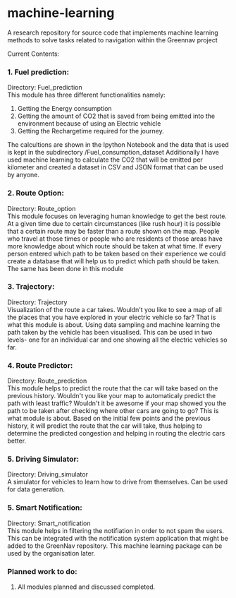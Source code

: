 # machine-learning
A research repository for source code that implements machine learning methods to solve tasks related to navigation within the Greennav project

Current Contents:
### 1. Fuel prediction:

Directory: Fuel_prediction <br>
This module has three different functionalities namely:

1. Getting the Energy consumption
2. Getting the amount of CO2 that is saved from being emitted into the environment 	because of using an Electric vehicle
3. Getting the Rechargetime required for the journey.

The calcultions are shown in the Ipython Notebook and the data that is used is kept in the subdirectory /Fuel_consumption_dataset
Additionally I have used machine learning to calculate the CO2 that will be emitted per kilometer and created a dataset in CSV and JSON format that can be used by anyone.


### 2. Route Option:

Directory: Route_option<br>
This module focuses on leveraging human knowledge to get the best route. At a  given time due to certain circumstances (like rush hour) it is possible that a certain route may be faster than a route shown on the map. People who travel at those times or people who are residents of those areas have more knowledge about which route should be taken at what time. If every person entered which path to be taken based on their experience we could create a database that will help us to predict which path should be taken. The same has been done in this module

### 3. Trajectory:

Directory: Trajectory<br>
Visualization of the route a car takes. Wouldn't you like to see a map of all the places that you have explored in your electric vehicle so far? That is what this module is about. Using data sampling and machine learning the path taken by the vehicle has been visualised. This can be used in two levels- one for an individual car and one showing all the electric vehicles so far. 

### 4. Route Predictor:

Directory: Route_prediction<br>
This module helps to predict the route that the car will take based on the previous history. Wouldn't you like your map to automaticaly predict the path with least traffic? Wouldn't it be awesome if your map showed you the path to be taken after checking where other cars are going to go? This is what module is about. Based on the initial few points and the previous history, it will predict the route that the car will take, thus helping to determine the predicted congestion and helping in routing the electric cars better.

### 5. Driving Simulator:

Directory: Driving_simulator<br>
A simulator for vehicles to learn how to drive from themselves. Can be used for data generation.

### 5. Smart Notification:

Directory: Smart_notification<br>
This module helps in filtering the notifiation in order to not spam the users. This can be integrated with the notification system application that might be added to the GreenNav repository. This machine learning package can be used by the organisation later.

### Planned work to do:

1. All modules planned and discussed completed.
